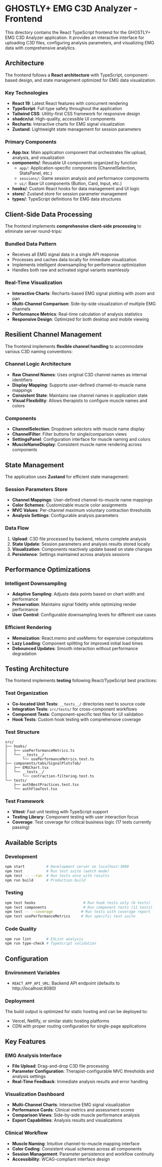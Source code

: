 # GHOSTLY+ EMG C3D Analyzer - Frontend

This directory contains the React TypeScript frontend for the GHOSTLY+ EMG C3D Analyzer application. It provides an interactive interface for uploading C3D files, configuring analysis parameters, and visualizing EMG data with comprehensive analytics.

## Architecture

The frontend follows a **React architecture** with TypeScript, component-based design, and state management optimized for EMG data visualization.

### Key Technologies

- **React 19**: Latest React features with concurrent rendering
- **TypeScript**: Full type safety throughout the application
- **Tailwind CSS**: Utility-first CSS framework for responsive design
- **shadcn/ui**: High-quality, accessible UI components
- **Recharts**: Interactive charts for EMG signal visualization
- **Zustand**: Lightweight state management for session parameters

### Primary Components

- **App.tsx**: Main application component that orchestrates file upload, analysis, and visualization
- **components/**: Reusable UI components organized by function
  - `app/`: Application-specific components (ChannelSelection, StatsPanel, etc.)
  - `sessions/`: Game session analysis and performance components
  - `ui/`: Base UI components (Button, Card, Input, etc.)
- **hooks/**: Custom React hooks for data management and UI logic
- **store/**: Zustand store for session parameter management
- **types/**: TypeScript definitions for EMG data structures

## Client-Side Data Processing

The frontend implements **comprehensive client-side processing** to eliminate server round-trips:

### Bundled Data Pattern
- Receives all EMG signal data in a single API response
- Processes and caches data locally for immediate visualization
- Implements intelligent downsampling for performance optimization
- Handles both raw and activated signal variants seamlessly

### Real-Time Visualization
- **Interactive Charts**: Recharts-based EMG signal plotting with zoom and pan
- **Multi-Channel Comparison**: Side-by-side visualization of multiple EMG channels
- **Performance Metrics**: Real-time calculation of analysis statistics
- **Responsive Design**: Optimized for both desktop and mobile viewing

## Resilient Channel Management

The frontend implements **flexible channel handling** to accommodate various C3D naming conventions:

### Channel Logic Architecture
- **Raw Channel Names**: Uses original C3D channel names as internal identifiers
- **Display Mapping**: Supports user-defined channel-to-muscle name mappings
- **Consistent State**: Maintains raw channel names in application state
- **Visual Flexibility**: Allows therapists to configure muscle names and colors

### Components
- **ChannelSelection**: Dropdown selectors with muscle name display
- **ChannelFilter**: Filter buttons for single/comparison views
- **SettingsPanel**: Configuration interface for muscle naming and colors
- **MuscleNameDisplay**: Consistent muscle name rendering across components

## State Management

The application uses **Zustand** for efficient state management:

### Session Parameters Store
- **Channel Mappings**: User-defined channel-to-muscle name mappings
- **Color Schemes**: Customizable muscle color assignments
- **MVC Values**: Per-channel maximum voluntary contraction thresholds
- **Analysis Settings**: Configurable analysis parameters

### Data Flow
1. **Upload**: C3D file processed by backend, returns complete analysis
2. **State Update**: Session parameters and analysis results stored locally
3. **Visualization**: Components reactively update based on state changes
4. **Persistence**: Settings maintained across analysis sessions

## Performance Optimizations

### Intelligent Downsampling
- **Adaptive Sampling**: Adjusts data points based on chart width and performance
- **Preservation**: Maintains signal fidelity while optimizing render performance
- **User Control**: Configurable downsampling levels for different use cases

### Efficient Rendering
- **Memoization**: React.memo and useMemo for expensive computations
- **Lazy Loading**: Component splitting for improved initial load times
- **Debounced Updates**: Smooth interaction without performance degradation

## Testing Architecture

The frontend implements **testing** following React/TypeScript best practices:

### Test Organization
- **Co-located Unit Tests**: `__tests__/` directories next to source code
- **Integration Tests**: `src/tests/` for cross-component workflows
- **Component Tests**: Component-specific test files for UI validation
- **Hook Tests**: Custom hook testing with comprehensive coverage

### Test Structure
```
src/
├── hooks/
│   ├── usePerformanceMetrics.ts
│   └── __tests__/
│       └── usePerformanceMetrics.test.ts
├── components/tabs/SignalPlotsTab/
│   ├── EMGChart.tsx
│   └── __tests__/
│       └── contraction-filtering.test.ts
└── tests/
    ├── authBestPractices.test.tsx
    └── authFlowTest.tsx
```

### Test Framework
- **Vitest**: Fast unit testing with TypeScript support
- **Testing Library**: Component testing with user interaction focus
- **Coverage**: Test coverage for critical business logic (17 tests currently passing)

## Available Scripts

### Development
```bash
npm start          # Development server on localhost:3000
npm test           # Run test suite (watch mode)
npm test -- --run  # Run tests once with results
npm run build      # Production build
```

### Testing
```bash
npm test hooks                      # Run hook tests only (6 tests)
npm test components                 # Run component tests (11 tests) 
npm test -- --coverage             # Run tests with coverage report
npm test usePerformanceMetrics     # Run specific test suite
```

### Code Quality
```bash
npm run lint       # ESLint analysis
npm run type-check # TypeScript validation
```

## Configuration

### Environment Variables
- `REACT_APP_API_URL`: Backend API endpoint (defaults to http://localhost:8080)

### Deployment
The build output is optimized for static hosting and can be deployed to:
- Vercel, Netlify, or similar static hosting platforms
- CDN with proper routing configuration for single-page applications

## Key Features

### EMG Analysis Interface
- **File Upload**: Drag-and-drop C3D file processing
- **Parameter Configuration**: Therapist-configurable MVC thresholds and analysis settings
- **Real-Time Feedback**: Immediate analysis results and error handling

### Visualization Dashboard
- **Multi-Channel Charts**: Interactive EMG signal visualization
- **Performance Cards**: Clinical metrics and assessment scores
- **Comparison Views**: Side-by-side muscle performance analysis
- **Export Capabilities**: Analysis results and visualizations

### Clinical Workflow
- **Muscle Naming**: Intuitive channel-to-muscle mapping interface
- **Color Coding**: Consistent visual schemes across all components
- **Session Management**: Parameter persistence and workflow continuity
- **Accessibility**: WCAG-compliant interface design
